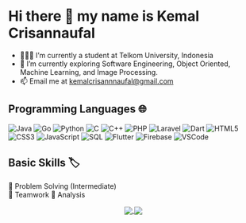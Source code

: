 # Hi there 👋 my name is Kemal Crisannaufal

- 👨🏽‍💻 I’m currently a student at Telkom University, Indonesia
- 🌱 I’m currently exploring Software Engineering, Object Oriented, Machine Learning, and Image Processing. 
- 📫 Email me at [kemalcrisannnaufal@gmail.com](mailto:kemalcrisannnaufal@gmail.com)

## Programming Languages 🌐

![Java](https://img.shields.io/badge/Java-ED8B00?style=flat-square&logo=java&logoColor=white)
![Go](https://img.shields.io/badge/Go-00ADD8?style=flat-square&logo=go&logoColor=white)
![Python](https://img.shields.io/badge/Python-3776AB?style=flat-square&logo=python&logoColor=white)
![C](https://img.shields.io/badge/C-00599C?style=flat-square&logo=c&logoColor=white)
![C++](https://img.shields.io/badge/C++-00599C?style=flat-square&logo=cplusplus&logoColor=white)
![PHP](https://img.shields.io/badge/PHP-777BB4?style=flat-square&logo=php&logoColor=white)
![Laravel](https://img.shields.io/badge/Laravel-FF2D20?style=flat-square&logo=laravel&logoColor=white)
![Dart](https://img.shields.io/badge/Dart-0175C2?style=flat-square&logo=dart&logoColor=white)
![HTML5](https://img.shields.io/badge/HTML5-E34F26?style=flat-square&logo=html5&logoColor=white)
![CSS3](https://img.shields.io/badge/CSS3-1572B6?style=flat-square&logo=css3&logoColor=white)
![JavaScript](https://img.shields.io/badge/JavaScript-F7DF1E?style=flat-square&logo=javascript&logoColor=black)
![SQL](https://img.shields.io/badge/SQL-4479A1?style=flat-square&logo=sql&logoColor=white)
![Flutter](https://img.shields.io/badge/Flutter-02569B?style=flat-square&logo=flutter&logoColor=white)
![Firebase](https://img.shields.io/badge/Firebase-FFCA28?style=flat-square&logo=firebase&logoColor=black)
![VSCode](https://img.shields.io/badge/VSCode-007ACC?style=flat-square&logo=visual-studio-code&logoColor=white)



## Basic Skills 🏷️
 📌 Problem Solving (Intermediate)  
 📌 Teamwork
 📌 Analysis
 
<p align="center">
  <a href="https://github.com/kemalcrisannaufal">
    <img align="center" src="https://github-readme-stats.vercel.app/api?username=kemalcrisannaufal&show_icons=true&theme=radical" />
  </a>
  <a href="https://github.com/kemalcrisannaufal">
    <img align="center" src="https://github-readme-stats.vercel.app/api/top-langs/?username=kemalcrisannaufal&layout=compact" />
  </a>
</p>


